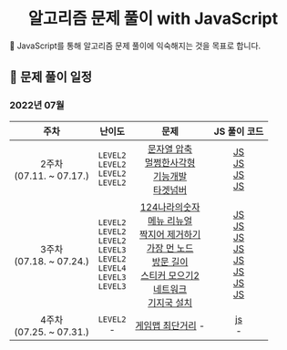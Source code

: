 <div align="center">
  <h1>알고리즘 문제 풀이 with JavaScript</h2>
</div>
🎯 JavaScript를 통해 알고리즘 문제 풀이에 익숙해지는 것을 목표로 합니다.

## 📆 문제 풀이 일정

### 2022년 07월

|             주차             |                                                        난이도                                                         |                                                                                                                                                                                                                                                                                                                                                                문제                                                                                                                                                                                                                                                                                                                                                                 |                                                                                                                                                                                                                                                                                                                                                                                                   JS 풀이 코드                                                                                                                                                                                                                                                                                                                                                                                                   |
| :--------------------------: | :-------------------------------------------------------------------------------------------------------------------: | :---------------------------------------------------------------------------------------------------------------------------------------------------------------------------------------------------------------------------------------------------------------------------------------------------------------------------------------------------------------------------------------------------------------------------------------------------------------------------------------------------------------------------------------------------------------------------------------------------------------------------------------------------------------------------------------------------------------------------------: | :--------------------------------------------------------------------------------------------------------------------------------------------------------------------------------------------------------------------------------------------------------------------------------------------------------------------------------------------------------------------------------------------------------------------------------------------------------------------------------------------------------------------------------------------------------------------------------------------------------------------------------------------------------------------------------------------------------------------------------------------------------------------------------------------------------------: |
| 2주차<br />(07.11. ~ 07.17.) |                              `LEVEL2`<br/> `LEVEL2`<br /> `LEVEL2`<br /> `LEVEL2`<br />                               |                                                                                                                                                                                     [문자열 압축](https://school.programmers.co.kr/learn/courses/30/lessons/60057?language=javascript)<br/>[멀쩡한사각형](https://school.programmers.co.kr/learn/courses/30/lessons/62048)<br /> [기능개발](https://school.programmers.co.kr/learn/courses/30/lessons/42586)<br /> [타겟넘버](https://school.programmers.co.kr/learn/courses/30/lessons/43165)                                                                                                                                                                                      |                                                                                                                                                                  [JS](https://github.com/Eunyeol-Lucas/algorithm_solution/blob/master/LEVEL2/%EB%AC%B8%EC%9E%90%EC%97%B4%EC%95%95%EC%B6%95.js)<br/> [JS](https://github.com/Eunyeol-Lucas/algorithm_solution/blob/master/LEVEL2/%EB%A9%80%EC%A9%A1%ED%95%9C%EC%82%AC%EA%B0%81%ED%98%95.js)<br /> [JS](https://github.com/Eunyeol-Lucas/algorithm_solution/blob/master/LEVEL2/기능개발.js)<br /> [JS](https://github.com/Eunyeol-Lucas/algorithm_solution/blob/master/LEVEL2/타겟넘버.js)<br />                                                                                                                                                                   |
| 3주차<br />(07.18. ~ 07.24.) | `LEVEL2`<br/> `LEVEL2`<br/> `LEVEL2`<br /> `LEVEL3`<br /> `LEVEL2`<br /> `LEVEL4`<br /> `LEVEL3`<br /> `LEVEL3`<br /> | [124나라의숫자](https://school.programmers.co.kr/learn/courses/30/lessons/12899?language=javascript) <br /> [메뉴 리뉴얼](https://school.programmers.co.kr/learn/courses/30/lessons/72411#) <br /> [짝지어 제거하기](https://school.programmers.co.kr/learn/courses/30/lessons/12973) <br /> [가장 먼 노드](https://school.programmers.co.kr/learn/courses/30/lessons/49189)<br /> [방문 길이](https://school.programmers.co.kr/learn/courses/30/lessons/49994)<br /> [스티커 모으기2](https://school.programmers.co.kr/learn/courses/30/lessons/12971)<br/> [네트워크](https://school.programmers.co.kr/learn/courses/30/lessons/43162)<br /> [기지국 설치](https://school.programmers.co.kr/learn/courses/30/lessons/12979)<br /> | [JS](https://github.com/Eunyeol-Lucas/algorithm_solution/blob/master/LEVEL2/124나라의숫자.js) <br /> [JS](https://github.com/Eunyeol-Lucas/algorithm_solution/blob/master/LEVEL2/메뉴리뉴얼.js) <br /> [JS](https://github.com/Eunyeol-Lucas/algorithm_solution/blob/master/LEVEL2/짝지어제거하기.js) <br /> [JS](https://github.com/Eunyeol-Lucas/algorithm_solution/blob/master/LEVEL3/가장먼노드.js)<br /> [JS](https://github.com/Eunyeol-Lucas/algorithm_solution/blob/master/LEVEL2/방문길이.js)<br /> [JS](https://github.com/Eunyeol-Lucas/algorithm_solution/blob/master/LEVEL4/스티커모으기2.js)<br /> [JS](https://github.com/Eunyeol-Lucas/algorithm_solution/blob/master/LEVEL3/네트워크.js)<br /> [JS](https://github.com/Eunyeol-Lucas/algorithm_solution/blob/master/LEVEL3/기지국설치.js)<br /> |
| 4주차<br />(07.25. ~ 07.31.) |                                                    `LEVEL2`<br/> -                                                    |                                                                                                                                                                                                                                                                                                                         [게임맵 최단거리](https://school.programmers.co.kr/learn/courses/30/lessons/1844) -                                                                                                                                                                                                                                                                                                                         |                                                                                                                                                                                                                                                                                                                                                      [js](https://github.com/Eunyeol-Lucas/algorithm_solution/blob/master/LEVEL2/게임맵최단거리.js)<br /> -                                                                                                                                                                                                                                                                                                                                                      |

